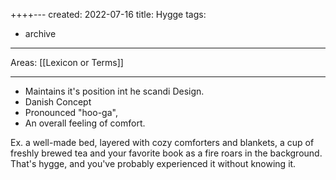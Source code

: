 ++++---
created: 2022-07-16
title: Hygge
tags:
  - archive
---

Areas: [[Lexicon or Terms]]

---

- Maintains it's position int he scandi Design. 
- Danish Concept
- Pronounced "hoo-ga", 
- An overall feeling of comfort.

Ex. a well-made bed, layered with cozy comforters and blankets, a cup of freshly brewed tea and your favorite book as a fire roars in the background. That's hygge, and you've probably experienced it without knowing it.
